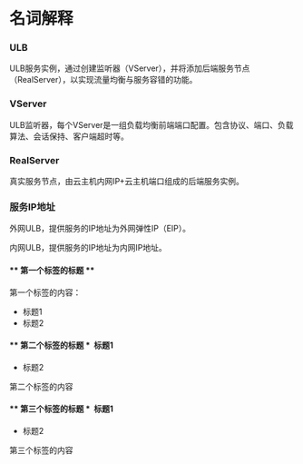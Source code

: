 


# 名词解释

### ULB

ULB服务实例，通过创建监听器（VServer），并将添加后端服务节点（RealServer），以实现流量均衡与服务容错的功能。

### VServer

ULB监听器，每个VServer是一组负载均衡前端端口配置。包含协议、端口、负载算法、会话保持、客户端超时等。

### RealServer

真实服务节点，由云主机内网IP+云主机端口组成的后端服务实例。

### 服务IP地址

外网ULB，提供服务的IP地址为外网弹性IP（EIP）。

内网ULB，提供服务的IP地址为内网IP地址。


<!-- tabs:start -->

#### ** 第一个标签的标题 **

第一个标签的内容：
* 标题1
* 标题2

#### ** 第二个标签的标题 ** * 标题1
* 标题2

第二个标签的内容

#### ** 第三个标签的标题 ** * 标题1
* 标题2

第三个标签的内容

<!-- tabs:end -->
